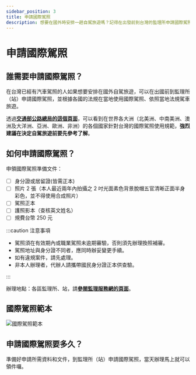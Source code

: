```yaml
---
sidebar_position: 3
title: 申請國際駕照
description: 想要在國外時安排一趟自駕旅遊嗎？記得在出發前到台灣的監理所申請國際駕照，才可以好好享受旅程喔！
---
```


# 申請國際駕照

## 誰需要申請國際駕照？

在台灣已經有汽車駕照的人如果想要安排在國外自駕旅遊，可以在出國前到監理所（站）申請國際駕照，並根據各國的法規在當地使用國際駕照、依照當地法規駕車旅遊。

透過[**交通部公路總局的這個頁面**](https://www.thb.gov.tw/News_Download.aspx?n=561&sms=12823)，可以看到在世界各大洲（北美洲、中南美洲、澳洲及大洋洲、亞洲、歐洲、非洲）的各個國家針對台灣的國際駕照使用規範，**強烈建議在決定自駕旅遊前要先參考了解**。

## 如何申請國際駕照？

申領國際駕照準備文件：
- [ ] 身分證或居留證(皆需正本)
- [ ] 照片 2 張（本人最近兩年內拍攝之 2 吋光面素色背景脫帽五官清晰正面半身彩色，並不得使用合成照片）
- [ ] 駕照正本
- [ ] 護照影本（查核英文姓名）
- [ ] 規費台幣 250 元

:::caution 注意事項

- 駕照須在有效期內或職業駕照未逾期審驗，否則須先辦理換照補審。
- 駕照地址與身分證不同者，應同時辦妥變更手續。
- 如有違規案件，請先處理。
- 非本人辦理者，代辦人請攜帶國民身分證正本供查驗。 

:::

辦理地點：各區監理所、站，請[**參閱監理服務網的頁面**](https://www.thb.gov.tw/cp.aspx?n=96)。

## 國際駕照範本

![國際駕照範本](./international-driver-licesnse-sample.webp)

## 申請國際駕照要多久？

準備好申請所需資料和文件，到監理所（站）申請國際駕照，當天辦理馬上就可以領件囉。